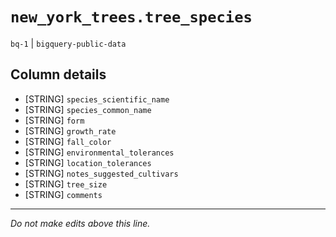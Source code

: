 # `new_york_trees.tree_species`
`bq-1` | `bigquery-public-data`

## Column details
* [STRING]    `species_scientific_name`
* [STRING]    `species_common_name`
* [STRING]    `form`
* [STRING]    `growth_rate`
* [STRING]    `fall_color`
* [STRING]    `environmental_tolerances`
* [STRING]    `location_tolerances`
* [STRING]    `notes_suggested_cultivars`
* [STRING]    `tree_size`
* [STRING]    `comments`

-------------------------------------------------------------------------------
*Do not make edits above this line.*
